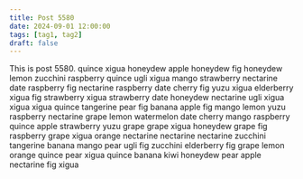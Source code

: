 ```yaml
---
title: Post 5580
date: 2024-09-01 12:00:00
tags: [tag1, tag2]
draft: false
---
```

This is post 5580.
quince
xigua
honeydew
apple
honeydew
fig
honeydew
lemon
zucchini
raspberry
quince
ugli
xigua
mango
strawberry
nectarine
date
raspberry
fig
nectarine
raspberry
date
cherry
fig
yuzu
xigua
elderberry
xigua
fig
strawberry
xigua
strawberry
date
honeydew
nectarine
ugli
xigua
xigua
xigua
quince
tangerine
pear
fig
banana
apple
fig
mango
lemon
yuzu
raspberry
nectarine
grape
lemon
watermelon
date
cherry
mango
raspberry
quince
apple
strawberry
yuzu
grape
grape
xigua
honeydew
grape
fig
raspberry
grape
xigua
orange
nectarine
nectarine
nectarine
zucchini
tangerine
banana
mango
pear
ugli
fig
zucchini
elderberry
fig
grape
lemon
orange
quince
pear
xigua
quince
banana
kiwi
honeydew
pear
apple
nectarine
fig
xigua
